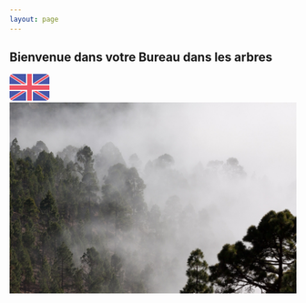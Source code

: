 ```yaml
---
layout: page
---
```

## Bienvenue dans votre Bureau dans les arbres
[![English](assets/UK.png)](index_en.html "Click!")
[![arbres](assets/fog.jpg)](sondage.html "Click!")

